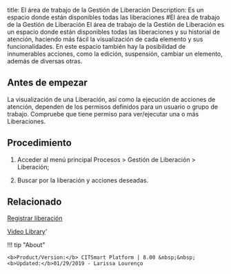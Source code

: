title:  El área de trabajo de la Gestión de Liberación 
Description: Es un espacio donde están disponibles todas las liberaciones
#El área de trabajo de la Gestión de Liberación
El área de trabajo de la Gestión de Liberación es un espacio donde están disponibles todas las liberaciones y su historial de atención, haciendo más fácil la visualización de cada elemento y sus funcionalidades. En este espacio también hay la posibilidad de innumerables acciones, como la edición, suspensión, cambiar un elemento, además de diversas otras.

Antes de empezar
----------------

La visualización de una Liberación, así como la ejecución de
acciones de atención, dependen de los permisos definidos para un usuario o grupo
de trabajo. Compruebe que tiene permiso para ver/ejecutar una o más
Liberaciones.

Procedimiento
-------------

1.  Acceder al menú principal Procesos \> Gestión de Liberación \> Liberación;

2.  Buscar por la liberación y acciones deseadas.

Relacionado
---------------

[Registrar liberación](/es-es/citsmart-platform-8/processes/release/use/register-release-request.html)

<i class='fa fa-youtube-play  fa-2x' style='color:#97ce17;vertical-align: middle;'> </i> [Video Library](https://www.youtube.com/playlist?list=PLB5qK2uzf2RPdiRF4nIuCkAvXedNFV-af)'

!!! tip "About"

    <b>Product/Version:</b> CITSmart Platform | 8.00 &nbsp;&nbsp;
    <b>Updated:</b>01/29/2019 - Larissa Lourenço
